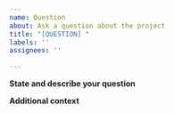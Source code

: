 ```yaml
---
name: Question
about: Ask a question about the project
title: "[QUESTION] "
labels: ''
assignees: ''

---
```


**State and describe your question**
<!-- Please be as specific as possible. The more detailed you are, the more likely we can answer your question. -->

**Additional context**
<!-- Add any other context or screenshots about the question here. -->
